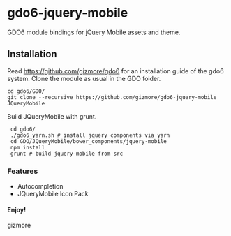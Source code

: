 # gdo6-jquery-mobile
GDO6 module bindings for jQuery Mobile assets and theme.

## Installation

Read https://github.com/gizmore/gdo6 for an installation guide of the gdo6 system.
Clone the module as usual in the GDO folder.

    cd gdo6/GDO/
    git clone --recursive https://github.com/gizmore/gdo6-jquery-mobile JQueryMobile
    
Build JQueryMobile with grunt.

     cd gdo6/
     ./gdo6_yarn.sh # install jquery components via yarn
     cd GDO/JQueryMobile/bower_components/jquery-mobile
     npm install
     grunt # build jquery-mobile from src
     
### Features

- Autocompletion
- JQueryMobile Icon Pack

#### Enjoy!
gizmore
